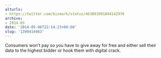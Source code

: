 ```yaml
---
alturls:
- https://twitter.com/bismark/status/463803991894142976
archive:
- 2014-05
date: '2014-05-06T22:14:23+00:00'
slug: '1399414463'
---
```


Consumers won't pay so you have to give away for free and either sell their data to the highest bidder or hook them with digital crack.

